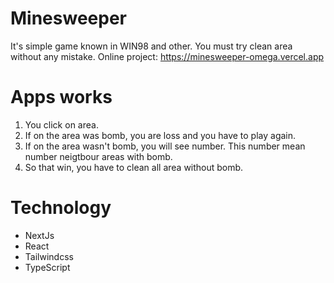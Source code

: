 # Minesweeper

 It's simple game known in WIN98 and other. You must try clean area without any mistake.
 Online project: https://minesweeper-omega.vercel.app

# Apps works

1. You click on area.
2. If on the area was bomb, you are loss and you have to play again.
3. If on the area wasn't bomb, you will see number. This number mean number neigtbour areas with bomb.
4. So that win, you have to clean all area without bomb.

# Technology

- NextJs
- React
- Tailwindcss
- TypeScript





